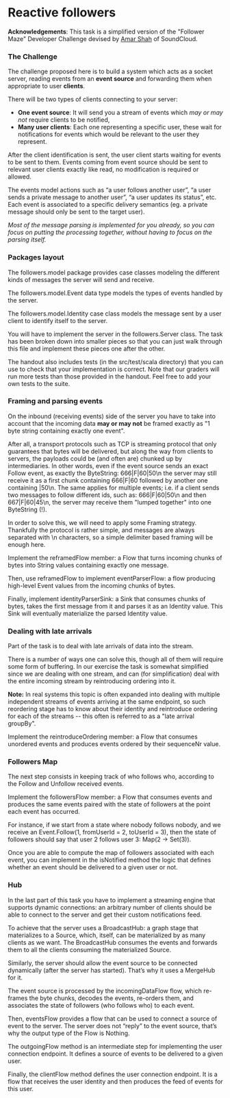 

# Reactive followers 

**Acknowledgements**: This task is a simplified version of the "Follower Maze" Developer Challenge devised by [Amar Shah](https://github.com/amar47shah) of SoundCloud. 

### The Challenge

The challenge proposed here is to build a system which acts as a socket server, reading events from an **event source** and forwarding them when appropriate to user **clients**.

There will be two types of clients connecting to your server:

- **One event source**: It will send you a stream of events which *may or may not* require clients to be notified,
- **Many user clients**: Each one representing a specific  user, these wait for notifications for events which would be relevant  to the user they represent.

After the client identification is sent, the user client starts  waiting for events to be sent to them. Events coming from event source  should be sent to relevant user clients exactly like read, no  modification is required or allowed.

The events model actions such as “a user follows another user”, “a user sends a private message to another user”, “a user updates its status”, etc. Each event is associated to a specific delivery semantics (eg. a private message should only be sent to the target user).

*Most of the message parsing is implemented for you already, so  you can focus on putting the processing together, without having to  focus on the parsing itself.*

### Packages layout

The followers.model package provides case classes modeling the different kinds of messages the server will send and receive.

The followers.model.Event data type models the types of events handled by the server.

The followers.model.Identity case class models the message sent by a user client to identify itself to the server.

You will have to implement the server in the followers.Server class.  The task has been broken down into smaller pieces so that you can just  walk through this file and implement these pieces one after the other.

The handout also includes tests (in the src/test/scala directory)  that you can use to check that your implementation is correct. Note  that our graders will run more tests than those provided in the handout.  Feel free to add your own tests to the suite.

### Framing and parsing events

On the inbound (receiving events) side of the server you have to take into account that the incoming data **may or may not** be framed exactly as "1 byte string containing exactly one event".

After all, a transport protocols such as TCP is streaming protocol  that only guarantees that bytes will be delivered, but along the way  from clients to servers, the payloads could be (and often are) chunked  up by intermediaries. In other words, even if the event source sends an exact Follow event, as exactly the ByteString: 666|F|60|50\n the server may still receive it as a first chunk containing 666|F|60 followed by another one containing |50\n. The same applies for multiple events; i.e. if a client sends two messages to follow different ids, such as: 666|F|60|50\n and then 667|F|60|45\n, the server may receive them "lumped together" into one ByteString (!).

In order to solve this, we will need to apply some Framing strategy. Thankfully the protocol is rather simple, and messages are always separated with \n characters, so a simple delimiter based framing will be enough here.

Implement the reframedFlow member: a Flow that turns incoming chunks of bytes into String values containing exactly one message.

Then, use reframedFlow to implement eventParserFlow: a flow producing high-level Event values from the incoming chunks of bytes.

Finally, implement identityParserSink: a Sink that consumes chunks of bytes, takes the first message from it and parses it as an Identity value. This Sink will eventually materialize the parsed Identity value.

### Dealing with late arrivals

Part of the task is to deal with late arrivals of data into the stream.

There is a number of ways one can solve this, though all of them will require some form of buffering. In our exercise  the task is somewhat simplified since we are dealing with one stream,  and can (for simplification) deal with the entire incoming stream by  reintroducing ordering into it.

**Note:** In real systems  this topic is often expanded into dealing with multiple independent  streams of events arriving at the same endpoint, so such reordering  stage has to know about their identity and reintroduce ordering for each  of the streams -- this often is referred to as a "late arrival  groupBy".

Implement the reintroduceOrdering member: a Flow that consumes unordered events and produces events ordered by their sequenceNr value.

### Followers Map

The next step consists in keeping track of who follows who, according to the Follow and Unfollow received events.

Implement the followersFlow member: a Flow that consumes events and produces the same events paired with the state of followers at the point each event has occurred.

For instance, if we start from a state where nobody follows nobody, and we receive an Event.Follow(1, fromUserId = 2, toUserId = 3), then the state of followers should say that user 2 follows user 3: Map(2 -> Set(3)).

Once you are able to compute the map of followers associated with each event, you can implement in the isNotified method the logic that defines whether an event should be delivered to a given user or not.

### Hub

In the last part of this task  you have to implement a streaming engine that supports dynamic  connections: an arbitrary number of clients should be able to connect to  the server and get their custom notifications feed.

To achieve that the server uses a BroadcastHub: a graph stage that materializes to a Source, which, itself, can be materialized by as many clients as we want. The BroadcastHub consumes the events and forwards them to all the clients consuming the materialized Source.

Similarly, the server should allow the event source to be connected  dynamically (after the server has started). That’s why it uses a MergeHub for it.

The event source is processed by the incomingDataFlow flow,  which re-frames the byte chunks, decodes the events, re-orders them,  and associates the state of followers (who follows who) to each event.

Then, eventsFlow provides a flow that can be used to connect a source of event to the server. The server does not “reply” to the event source, that’s why the output type of the Flow is Nothing.

The outgoingFlow method  is an intermediate step for implementing the user connection endpoint.  It defines a source of events to be delivered to a given user.

Finally, the clientFlow method  defines the user connection endpoint. It is a flow that receives the  user identity and then produces the feed of events for this user.
